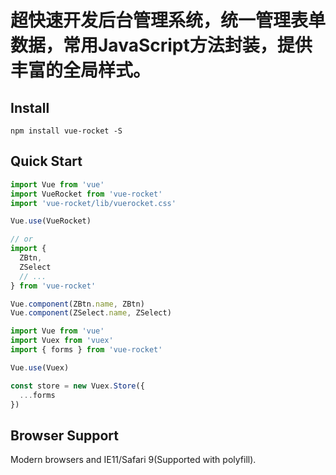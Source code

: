 # 超快速开发后台管理系统，统一管理表单数据，常用JavaScript方法封装，提供丰富的全局样式。

## Install
```shell
npm install vue-rocket -S
```


## Quick Start
``` javascript
import Vue from 'vue'
import VueRocket from 'vue-rocket'
import 'vue-rocket/lib/vuerocket.css'

Vue.use(VueRocket)

// or
import {
  ZBtn,
  ZSelect
  // ...
} from 'vue-rocket'

Vue.component(ZBtn.name, ZBtn)
Vue.component(ZSelect.name, ZSelect)
```


``` javascript
import Vue from 'vue'
import Vuex from 'vuex'
import { forms } from 'vue-rocket'

Vue.use(Vuex)

const store = new Vuex.Store({
  ...forms
})
```


## Browser Support
Modern browsers and IE11/Safari 9(Supported with polyfill).
